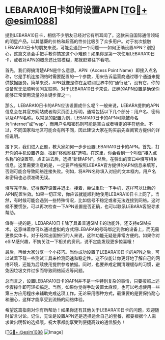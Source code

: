 # LEBARA10日卡如何设置APN [[TG💪+ @esim1088](https://t.me/s/esim1088)]

提到LEBARA10日卡，相信不少朋友已经对它有所耳闻了。这款来自国际通信领域的明星产品，以其低廉的价格和超高的性价比吸引了众多用户。对于初次接触LEBARA10日卡的朋友来说，可能会遇到一个问题——如何正确设置APN？别担心，这篇文章会手把手教你搞定这个小难题！如果你是第一次使用LEBARA10日卡，或者对APN的概念还比较模糊，那就赶紧往下看吧。

首先，我们得搞清楚APN是什么意思。APN（Access Point Name）即接入点名称，它是手机连接网络时需要配置的一个参数，用来告诉运营商通过哪个通道来提供数据服务。简单来说，APN就像是你在互联网世界中的“通行证”，没有它，你的设备就无法顺利访问互联网。对于LEBARA10日卡来说，正确的APN设置是确保你能够正常使用流量的关键步骤之一。

那么，LEBARA10日卡的APN应该设置成什么呢？一般来说，LEBARA提供的APN信息会在其官方网站或者购买页面上标明，通常包括以下几个部分：用户名、密码以及APN名称。以常见的配置为例，LEBARA10日卡的APN可能被命名为“internet”或“wap”，而用户名和密码则可能是空白或者特定的字符组合。不过，不同国家和地区可能会有所不同，因此建议大家在购买前先查阅官方提供的详细说明。

接下来，我们进入正题，教大家如何一步步设置LEBARA10日卡的APN。首先，打开你的手机设置界面，找到“移动网络”选项。在这里，你会看到一个叫做“接入点名称”的设置项。点击进去后，选择“新建APN”。然后，在弹出的窗口中填写相关信息。这里需要注意的是，一定要严格按照LEBARA官方提供的APN信息来填写，否则可能会导致网络连接失败。例如，将APN名称填入对应的文本框内，用户名和密码也必须准确无误。

填写完毕后，记得保存设置并退出。接着，尝试重启一下手机，这样可以让新的APN配置生效。如果一切正常，你应该就能顺利地使用LEBARA10日卡上网了。当然，有时候可能会遇到一些特殊情况，比如信号不稳定或者无法连接到网络。这时候不要慌张，可以再次检查一下APN设置是否正确，也可以联系LEBARA客服寻求帮助。

值得一提的是，LEBARA10日卡除了具备普通SIM卡的功能外，还支持eSIM技术。这意味着你可以通过虚拟的方式将LEBARA的号码绑定到你的设备上，而无需更换实体卡。对于经常出国旅行的人来说，这种功能无疑是非常方便的。如果你对eSIM感兴趣，不妨关注一下相关的资讯，说不定能发现更多惊喜哦！

最后，再给大家分享一个小技巧。当你成功设置了LEBARA10日卡的APN之后，可以试着下载一些测试工具来检测网速和稳定性。这不仅能让你更好地了解自己的网络环境，还能为后续使用提供参考依据。同时，也要养成定期清理缓存的习惯，避免因垃圾文件过多而导致网络延迟等问题。

总而言之，设置LEBARA10日卡的APN并不是一件特别复杂的事情，只要按照上述步骤操作即可轻松搞定。当然，如果你觉得手动设置太麻烦，也可以考虑使用一些第三方应用程序来辅助完成这项工作。无论采用哪种方式，最重要的是要保持耐心和细心，这样才能享受到流畅的网络体验。

希望这篇指南对你有所帮助！如果你还有其他关于LEBARA10日卡的问题，欢迎随时留言讨论。记住，无论是设置APN还是选择适合自己的套餐，都要根据个人需求做出明智的选择哦。祝大家都能享受到便捷高效的通信服务！

[[TG💪+ @esim1088](https://t.me/s/esim1088) ![Image](https://i.postimg.cc/4NQfJmqS/Snipaste-2025-05-13-00-14-12.png)]